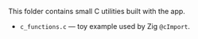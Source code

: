 This folder contains small C utilities built with the app.

- `c_functions.c` — toy example used by Zig `@cImport`.

